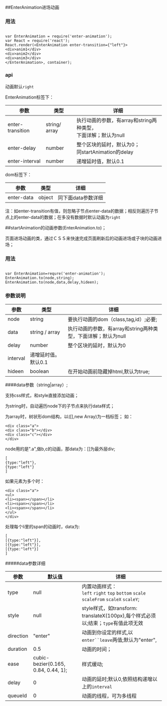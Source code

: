 ##EnterAnimation进场动画

### 用法
<pre><code>
var EnterAnimation = require('enter-animation');
var React = require('react');
React.render(&lt;EnterAnimation enter-transition={"left"}&gt
&lt;div&gtanim1&lt;/div&gt
&lt;div&gtanim2&lt;/div&gt
&lt;div&gtanim3&lt;/div&gt
&lt;/EnterAnimation&gt, container);
</code></pre>

### api
动画默认`right`

EnterAnimation标签下：


|参数             |类型    |详细                                                 |
|-----------------|-------|----------------------------------------------------|
|enter-transition|string/ array|执行动画的参数，有array和string两种类型，</br>下面详解；默认为null  |
|enter-delay|number|整个区块的延时，默认为0；</br>同startAnimation的delay|
|enter-interval|number|递增延时值，默认0.1|


dom标签下：


|参数             |类型    |详细                                                 |
|-----------------|-------|----------------------------------------------------|
|enter-data|object|同下面data参数详细 |

注：如enter-transition有值，则忽略子节点enter-data的数据；相反则遍历子节点上的enter-data的数据；在多没有数据时默认动画为`right`

##startAnimation的动画参数(EnterAnimation.to)；

页面进场动画的类，通过ＣＳＳ来快速完成页面刷新后的动画进场或子块的动画进场；

### 用法
<pre><code>
var EnterAnimation=requre('enter-animation');
EnterAnimation.to(node,string);
EnterAnimation.to(node,data,delay,hideen);</code></pre>

### 参数说明

|参数             |类型    |详细                                                 |
|-----------------|-------|----------------------------------------------------|
|node             |string|要执行动画的dom（class,tag,id）;必要;  |
|data             |string / array|执行动画的参数，有array和string两种类型，下面详解；默认为null|
|delay            |number|整个区块的延时，默认为0                                |
|interval         |递增延时值。默认0.1|
|hideen           |boolean|在开始动画前隐藏掉html,默认为true;                     |

####data参数（string|array）;

支持css样式，和style直接添加动画；

为string时，自动遍历node下的子节点来执行data样式；

为array时，树状形dom结构，以([],new Array)为一档标签；
如：

<pre><code>&lt;div class="a"&gt;
&lt;div class="b"&gt;&lt;/div&gt;
&lt;div class="c"&gt;&lt;/div&gt;
&lt;/div&gt;</code></pre>

node用的是".a",做b,c的动画，那data为：[]为最外层div;
<pre><code>[
{type:"left"},
{type:"left"}
]</code></pre>

如果元素为多个时：

<pre><code>&lt;div class="a"&gt;
&lt;ul&gt;
&lt;li&gt;&lt;span&gt;&lt;/span&gt;&lt;/li&gt;
&lt;li&gt;&lt;span&gt;&lt;/span&gt;&lt;/li&gt;
&lt;li&gt;&lt;span&gt;&lt;/span&gt;&lt;/li&gt;
&lt;/ul&gt;
&lt;/div&gt;</code></pre>

处理每个li里的span的动画时，data为:

<pre><code>[
[{type:"left"}],
[{type:"left"}],
[{type:"left"}]
]</code></pre>


#####data参数详细

|参数             |默认值           |详细                                                 |
|-----------------|----------------|----------------------------------------------------|
|type            |null            |内置动画样式：<br/>`left` `right` `top` `bottom` `scale` `scaleFrom` `scaleX` `scaleY`;|
|style            |null           |style样式，如transform: translateX(100px),每个样式必须以;结束；`type`有值此项无效|
|direction        |"enter"         |动画到你设定的样式,以`enter``leave`两值;默认为"enter",|
|duration         |0.5             |动画的时间；|
|ease             |cubic-bezier(0.165, 0.84, 0.44, 1);|样式缓动;|
|delay            |0               |动画的延时;默认0,依照结构递增以上的`interval`|
|queueId          |0               |动画的线程，可为多线程|
